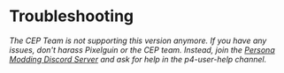 # Troubleshooting

_The CEP Team is not supporting this version anymore. If you have any issues, don't harass Pixelguin or the CEP team. Instead, join the_ [_Persona Modding Discord Server_](https://archive.org/details/p4g-cep-32-bit-version) _and ask for help in the p4-user-help channel._
